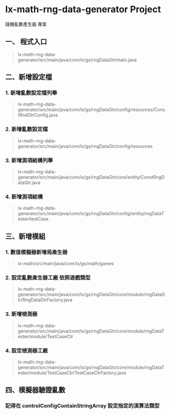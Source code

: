 # lx-math-rng-data-generator Project
隨機亂數產生器 專案

## 一、 程式入口
> lx-math-rng-data-generator/src/main/java/com/lx/gs/rngDataGtr/main.java


## 二、新增設定檔
### 1. 新增亂數設定檔列舉
> lx-math-rng-data-generator/src/main/java/com/lx/gs/rngDataGtr/config/resources/ConstRndGtrConfig.java

### 2. 新增亂數設定檔
> lx-math-rng-data-generator/src/main/java/com/lx/gs/rngDataGtr/config/resources

### 3. 新增測項結構列舉
> lx-math-rng-data-generator/src/main/java/com/lx/gs/rngDataGtr/core/entity/ConstRngDataGtr.java

### 4. 新增測項結構
> lx-math-rng-data-generator/src/main/java/com/lx/gs/rngDataGtr/config/entity/rngDataTester/testCase


## 三、新增模組
### 1. 數值模擬器新增局產生器
> lx-math/src/main/java/com/lx/gs/math/games

### 2. 設定亂數產生器工廠 依照遊戲類型
> lx-math-rng-data-generator/src/main/java/com/lx/gs/rngDataGtr/core/module/rngDataGtr/RngDataGtrFactory.java

### 3. 新增檢測器
> lx-math-rng-data-generator/src/main/java/com/lx/gs/rngDataGtr/core/module/rngDataTester/module/TestCaseCtr

### 4. 設定檢測器工廠
> lx-math-rng-data-generator/src/main/java/com/lx/gs/rngDataGtr/core/module/rngDataTester/module/TestCaseCtr/TestCaseCtrFactory.java

## 四、模擬器驗證亂數
### 記得在 controlConfigContainStringArray 設定指定的演算法類型